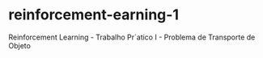 # reinforcement-earning-1
Reinforcement Learning - Trabalho Pr´atico I - Problema de Transporte de Objeto
